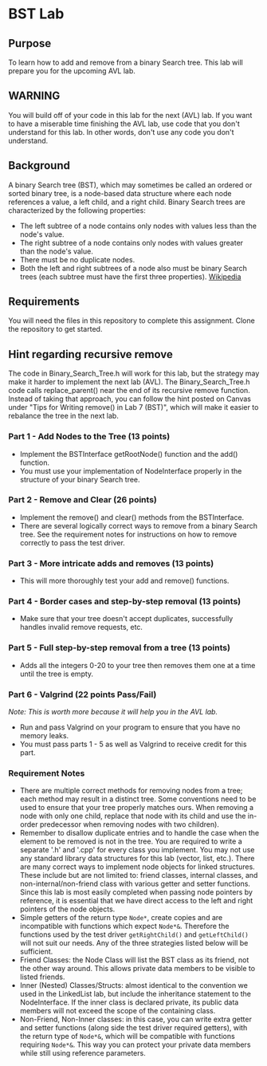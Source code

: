 # BST Lab

## Purpose
To learn how to add and remove from a binary Search tree. This lab will prepare you for the upcoming AVL lab.

## WARNING
You will build off of your code in this lab for the next (AVL) lab.  If you want to have a miserable time finishing the AVL lab, use code that you don't understand for this lab.  In other words, don't use any code you don't understand.

## Background
A binary Search tree (BST), which may sometimes be called an ordered or sorted binary tree, is a node-based data structure where each node references a value, a left child, and a right child. Binary Search trees are characterized by the following properties:

* The left subtree of a node contains only nodes with values less than the node's value.
* The right subtree of a node contains only nodes with values greater than the node's value.
* There must be no duplicate nodes.
* Both the left and right subtrees of a node also must be binary Search trees (each subtree must have the first three properties). [Wikipedia](https://en.wikipedia.org/wiki/Binary_search_tree)

## Requirements
You will need the files in this repository to complete this assignment.  Clone the repository to get started.

## Hint regarding recursive remove
The code in Binary_Search_Tree.h will work for this lab, but the strategy may make it harder to implement the next lab (AVL).  The Binary_Search_Tree.h code calls replace_parent() near the end of its recursive remove function. Instead of taking that approach, you can follow the hint posted on Canvas under "Tips for Writing remove() in Lab 7 (BST)", which will make it easier to rebalance the tree in the next lab.

### Part 1 - Add Nodes to the Tree (13 points)
* Implement the BSTInterface getRootNode() function and the add() function.
* You must use your implementation of NodeInterface properly in the structure of your binary Search tree.

### Part 2 - Remove and Clear (26 points)
* Implement the remove() and clear() methods from the BSTInterface.
* There are several logically correct ways to remove from a binary Search tree. See the requirement notes for instructions on how to remove correctly to pass the test driver.

### Part 3 - More intricate adds and removes (13 points)
* This will more thoroughly test your add and remove() functions.

### Part 4 - Border cases and step-by-step removal (13 points)
* Make sure that your tree doesn't accept duplicates, successfully handles invalid remove requests, etc.

### Part 5 - Full step-by-step removal from a tree (13 points)
* Adds all the integers 0-20 to your tree then removes them one at a time until the tree is empty.

### Part 6 - Valgrind  (22 points Pass/Fail)
*Note: This is worth more because it will help you in the AVL lab.*
* Run and pass Valgrind on your program to ensure that you have no memory leaks.
* You must pass parts 1 - 5 as well as Valgrind to receive credit for this part.

### Requirement Notes
* There are multiple correct methods for removing nodes from a tree; each method may result in a distinct tree. Some conventions need to be used to ensure that your tree properly matches ours. When removing a node with only one child, replace that node with its child and use the in-order predecessor when removing nodes with two children).
* Remember to disallow duplicate entries and to handle the case when the element to be removed is not in the tree.
You are required to write a separate '.h' and '.cpp' for every class you implement.
You may not use any standard library data structures for this lab (vector, list, etc.).
There are many correct ways to implement node objects for linked structures. These include but are not limited to: friend classes, internal classes, and non-internal/non-friend class with various getter and setter functions.  Since this lab is most easily completed when passing node pointers by reference, it is essential that we have direct access to the left and right pointers of the node objects.
* Simple getters of the return type `Node*`, create copies and are incompatible with functions which expect `Node*&`. Therefore the functions used by the test driver `getRightChild()` and `getLeftChild()` will not suit our needs. Any of the three strategies listed below will be sufficient.
* Friend Classes: the Node Class will list the BST class as its friend, not the other way around. This allows private data members to be visible to listed friends.
* Inner (Nested) Classes/Structs: almost identical to the convention we used in the LinkedList lab, but include the inheritance statement to the NodeInterface.  If the inner class is declared private, its public data members will not exceed the scope of the containing class. 
* Non-Friend, Non-Inner classes: in this case, you can write extra getter and setter functions (along side the test driver required getters), with the return type of `Node*&`, which will be compatible with functions requiring `Node*&`. This way you can protect your private data members while still using reference parameters.
